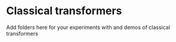 # Classical transformers
Add folders here for your experiments with and demos of classical transformers
